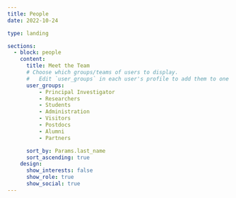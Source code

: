 ```yaml
---
title: People
date: 2022-10-24

type: landing

sections:
  - block: people
    content:
      title: Meet the Team
      # Choose which groups/teams of users to display.
      #   Edit `user_groups` in each user's profile to add them to one or more of these groups.
      user_groups:
          - Principal Investigator
          - Researchers
          - Students
          - Administration
          - Visitors
          - Postdocs
          - Alumni
          - Partners

      sort_by: Params.last_name
      sort_ascending: true
    design:
      show_interests: false
      show_role: true
      show_social: true
---
```


